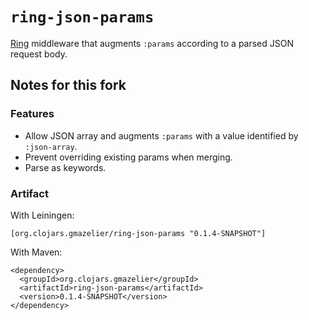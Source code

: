 # `ring-json-params`

[Ring](http://github.com/mmcgrana/ring) middleware that augments `:params` according to a parsed JSON request body.

## Notes for this fork

### Features

+ Allow JSON array and augments `:params` with a value identified by `:json-array`.
+ Prevent overriding existing params when merging.
+ Parse as keywords.

### Artifact

With Leiningen:

    [org.clojars.gmazelier/ring-json-params "0.1.4-SNAPSHOT"]

With Maven:

    <dependency>
      <groupId>org.clojars.gmazelier</groupId>
      <artifactId>ring-json-params</artifactId>
      <version>0.1.4-SNAPSHOT</version>
    </dependency>